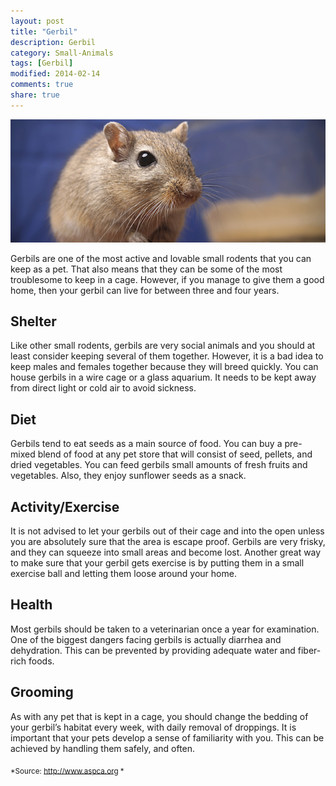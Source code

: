 ```yaml
---
layout: post
title: "Gerbil"
description: Gerbil
category: Small-Animals
tags: [Gerbil]
modified: 2014-02-14
comments: true
share: true
---
```


<img src="/images/gerbil-1.jpg" class="img-post">

Gerbils are one of the most active and lovable small rodents that you can keep as a pet. That also means that they can be some of the most troublesome to keep in a cage. However, if you manage to give them a good home, then your gerbil can live for between three and four years.

## Shelter
Like other small rodents, gerbils are very social animals and you should at least consider keeping several of them together. However, it is a bad idea 
to keep males and females together because they will breed quickly. You can house gerbils in a wire cage or a glass aquarium. It needs to be kept away from direct light or cold air to avoid sickness.

## Diet

Gerbils tend to eat seeds as a main source of food. You can buy a pre-mixed blend of food at any pet store that will consist of seed, pellets, and dried vegetables. You can feed gerbils small amounts of fresh fruits and vegetables. Also, they enjoy sunflower seeds as a snack.

## Activity/Exercise
It is not advised to let your gerbils out of their cage and into the open unless you are absolutely sure that the area is escape proof. Gerbils are very frisky, and they can squeeze into small areas and become lost. Another great way to make sure that your gerbil gets exercise is by putting them in a small exercise ball and letting them loose around your home.

## Health

Most gerbils should be taken to a veterinarian once a year for examination. One of the biggest dangers facing gerbils is actually diarrhea and dehydration. This can be prevented by providing adequate water and fiber-rich foods.

## Grooming

As with any pet that is kept in a cage, you should change the bedding of your gerbil’s habitat every week, with daily removal of droppings. It is important that your pets develop a sense of familiarity with you. This can be achieved by handling them safely, and often.

<sub> *Source: http://www.aspca.org *</sub>
